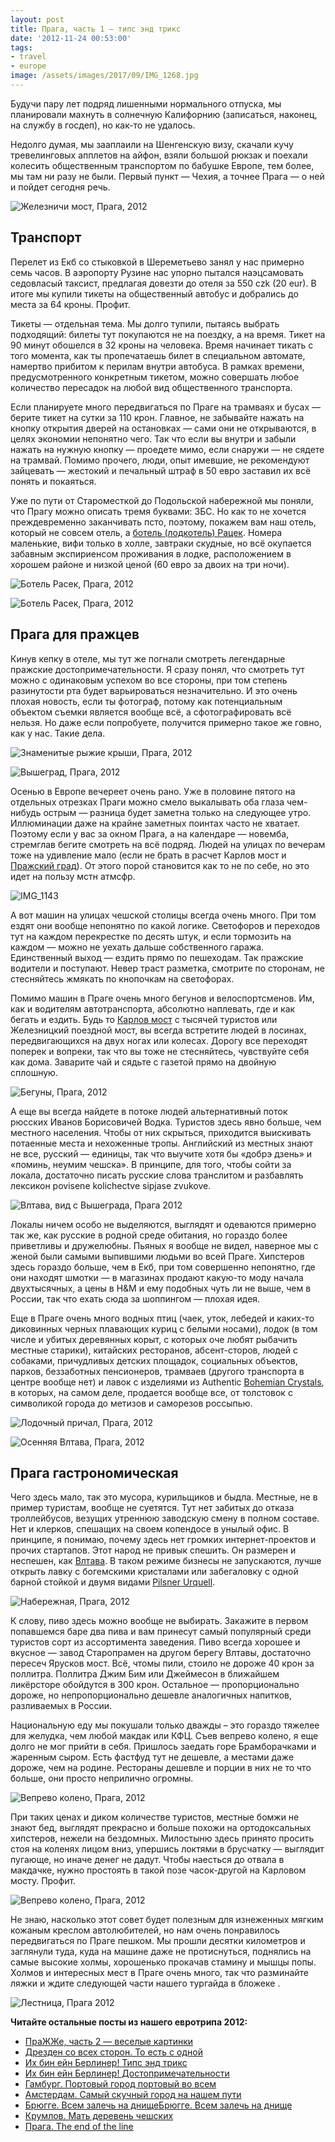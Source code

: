```yaml
---
layout: post
title: Прага, часть 1 — типс энд трикс
date: '2012-11-24 00:53:00'
tags:
- travel
- europe
image: /assets/images/2017/09/IMG_1268.jpg
---
```


Будучи пару лет подряд лишенными нормального отпуска, мы планировали махнуть в солнечную Калифорнию (записаться, наконец, на службу в госдеп), но как-то не удалось.

Недолго думая, мы зааплаили на Шенгенскую визу, скачали кучу тревелинговых апплетов на айфон, взяли большой рюкзак и поехали колесить общественным транспортом по бабушке Европе, тем более, мы там ни разу не были. Первый пункт — Чехия, а точнее Прага — о ней и пойдет сегодня речь.

![Железничи мост, Прага, 2012](/assets/images/2017/09/IMG_1268.jpg)

## Транспорт

Перелет из Екб со стыковкой в Шереметьево занял у нас примерно семь часов. В аэропорту Рузине нас упорно пытался наэцсамовать седовласый таксист, предлагая довезти до отеля за 550 czk (20 eur). В итоге мы купили тикеты на общественный автобус и добрались до места за 64 кроны. Профит.

Тикеты — отдельная тема. Мы долго тупили, пытаясь выбрать подходящий: билеты тут покупаются не на поездку, а на время. Тикет на 90 минут обошелся в 32 кроны на человека. Время начинает тикать с того момента, как ты пропечатаешь билет в специальном автомате, намертво прибитом к перилам внутри автобуса. В рамках времени, предусмотренного конкретным тикетом, можно совершать любое количество пересадок на любой вид общественного транспорта.

Если планируете много передвигаться по Праге на трамваях и бусах — берите тикет на сутки за 110 крон. Главное, не забывайте нажать на кнопку открытия дверей на остановках — сами они не открываются, в целях экономии непонятно чего. Так что если вы внутри и забыли нажать на нужную кнопку — проедете мимо, если снаружи — не сядете на трамвай. Помимо прочего, люди, опыт имевшие, не рекомендуют зайцевать — жестокий и печальный штраф в 50 евро заставил их всё понять и покаяться.

Уже по пути от Староместкой до Подольской набережной мы поняли, что Прагу можно описать тремя буквами: ЗБС. Но как то не хочется преждевременно заканчивать псто, поэтому, покажем вам наш отель, который не совсем отель, а [ботель (лодкотель) Рацек](http://www.booking.com/hotel/cz/racek.ru.html?aid=315714;label=hotel-77006-cz-dOo0qJ8mStXIUiBMmOQ*jgS1387707716:pl:ta:p1:p2:ac:ap1t1:neg;ws=&gclid=CNeqtJWe5rMCFUpb3godFDMAnw). Номера маленькие, вифи только в холле, завтраки скудные, но всё окупается забавным экспириенсом проживания в лодке, расположением в хорошем районе и низкой ценой (60 евро за двоих на три ночи).

![Ботель Расек, Прага, 2012](/assets/images/2017/09/IMG_3417.JPG)

![Ботель Расек, Прага, 2012](/assets/images/2017/09/IMG_3419.JPG)

## Прага для пражцев

Кинув кепку в отеле, мы тут же погнали смотреть легендарные пражские достопримечательности. Я сразу понял, что смотреть тут можно с одинаковым успехом во все стороны, при том степень разинутости рта будет варьироваться незначительно. И это очень плохая новость, если ты фотограф, потому как потенциальным объектом съемки является вообще всё, а сфотографировать всё нельзя. Но даже если попробуете, получится примерно такое же говно, как у нас. Такие дела.

![Знаменитые рыжие крыши, Прага, 2012](/assets/images/2017/09/IMG_1233.jpg)

![Вышеград, Прага, 2012](/assets/images/2017/09/IMG_1263.jpg)

Осенью в Европе вечереет очень рано. Уже в половине пятого на отдельных отрезках Праги можно смело выкалывать оба глаза чем-нибудь острым — разница будет заметна только на следующее утро. Иллюминации даже на крайне заметных поинтах часто не хватает. Поэтому если у вас за окном Прага, а на календаре — новемба, стремглав бегите смотреть на всё подряд. Людей на улицах по вечерам тоже на удивление мало (если не брать в расчет Карлов мост и [Пражский град](http://en.wikipedia.org/wiki/Prague_Castle)). От этого порой становится как то не по себе, но это идет на пользу мстн атмсфр.

![IMG_1143](/assets/images/2017/09/IMG_1143.jpg)

А вот машин на улицах чешской столицы всегда очень много. При том ездят они вообще непонятно по какой логике. Светофоров и переходов тут на каждом перекрестке по десять штук, и если тормозить на каждом — можно не уехать дальше собственного гаража. Единственный выход — ездить прямо по пешеходам. Так пражские водители и поступают. Невер траст разметка, смотрите по сторонам, не стесняйтесь жмякать по кнопочкам на светофорах.

Помимо машин в Праге очень много бегунов и велоспортсменов. Им, как и водителям автотранспорта, абсолютно наплевать, где и как бегать и ездить. Будь то [Карлов мост](http://en.wikipedia.org/wiki/Charles_Bridge) с тысячей туристов или Железницкий поездной мост, вы всегда встретите людей в лосинах, передвигающихся на двух ногах или колесах. Дорогу все переходят поперек и вопреки, так что вы тоже не стесняйтесь, чувствуйте себя как дома. Заварите чай и сядьте с газетой прямо на двойную сплошную.

![Бегуны, Прага, 2012](/assets/images/2017/09/IMG_3420.JPG)

А еще вы всегда найдете в потоке людей альтернативный поток рюсских Иванов Борисовичей Водка. Туристов здесь явно больше, чем местного населения. Чтобы от них скрыться, приходится выискивать потаенные места и нехоженные тропы. Английский из местных знают не все, русский — единицы, так что выучите хотя бы «добрэ дзень» и «поминь, неумим чешска». В принципе, для того, чтобы сойти за локала, достаточно писать русские слова транслитом и разбавлять лексикон povisene kolichectve sipjase zvukove.

![Влтава, вид с Вышеграда, Прага 2012](/assets/images/2017/09/IMG_1252.jpg)

Локалы ничем особо не выделяются, выглядят и одеваются примерно так же, как русские в родной среде обитания, но гораздо более приветливы и дружелюбны. Пьяных я вообще не видел, наверное мы с женой были самыми выпившими людьми во всей Праге. Хипстеров здесь гораздо больше, чем в Екб, при том совершенно непонятно, где они находят шмотки — в магазинах продают какую-то моду начала двухтысячных, а цены в H&M и ему подобных чуть ли не выше, чем в России, так что ехать сюда за шоппингом — плохая идея.

Еще в Праге очень много водных птиц (чаек, уток, лебедей и каких-то диковинных черных плавающих куриц с белыми носами), лодок (в том числе и убитых деревянных корыт, с которых оче любят рыбачить местные старики), китайских ресторанов, абсент-сторов, людей с собаками, причудливых детских площадок, социальных объектов, парков, беззаботных пенсионеров, трамваев (другого транспорта в центре вообще нет) и лавок с изделиями из Authentic [Bohemian Crystals](http://en.wikipedia.org/wiki/Bohemian_glass), в которых, на самом деле, продается вообще все, от толстовок с символикой города до метизов и саморезов россыпью.

![Лодочный причал, Прага, 2012](/assets/images/2017/09/IMG_1114.jpg)

![Осенняя Влтава, Прага, 2012](/assets/images/2017/09/IMG_1146.jpg)

## Прага гастрономическая

Чего здесь мало, так это мусора, курильщиков и быдла. Местные, не в пример туристам, вообще не суетятся. Тут нет забитых до отказа троллейбусов, везущих утреннюю заводскую смену в полном составе. Нет и клерков, спешащих на своем копендосе в унылый офис. В принципе, я понимаю, почему здесь нет громких интернет-проектов и прочих стартапов. Этот народ не привык спешить. Он размерен и неспешен, как [Влтава](http://en.wikipedia.org/wiki/Vltava). В таком режиме бизнесы не запускаются, лучше открыть лавку с богемскими кристалами или забегаловку с одной барной стойкой и двумя видами [Pilsner Urquell](http://ru.wikipedia.org/wiki/Pilsner_Urquell).

![Набережная, Прага, 2012](/assets/images/2017/09/IMG_1135.jpg)

К слову, пиво здесь можно вообще не выбирать. Закажите в первом попавшемся баре два пива и вам принесут самый популярный среди туристов сорт из ассортимента заведения. Пиво всегда хорошее и вкусное — завод Старопрамен на другом берегу Влтавы, достаточно пересеч Ярусков мост. Всё, чтомы пили, стоило не дороже 40 крон за поллитра. Поллитра Джим Бим или Джеймесон в ближайшем ликёрсторе обойдутся в 300 крон. Остальное — пропорционально дороже, но непропорционально дешевле аналогичных напитков, разливаемых в России.

Национальную еду мы покушали только дважды – это гораздо тяжелее для желудка, чем любой макдак или КФЦ. Съев вепрево колено, я еще долго не мог прийти в себя. Пришлось заедать горе Брамборачками и жаренным сыром. Есть фастфуд тут не дешевле, а местами даже дороже, чем на родине. Рестораны дешевле и порции в них не то что больше, они просто неприлично огромны.

![Вепрево колено, Прага, 2012](/assets/images/2017/09/IMG_3437.JPG)

При таких ценах и диком количестве туристов, местные бомжи не знают бед, выглядят прекрасно и больше похожи на ортодоксальных хипстеров, нежели на бездомных. Милостыню здесь принято просить стоя на коленях лицом вниз, упершись локтями в брусчатку — выглядит пугающе, но иначе денег не дадут. Чтобы наесться до отвала в макдачке, нужно простоять в такой позе часок-другой на Карловом мосту. Профит.

![Вепрево колено, Прага, 2012](/assets/images/2017/09/IMG_3409.JPG)

Не знаю, насколько этот совет будет полезным для изнеженных мягким кожаным креслом автолюбителей, но нам очень понравилось передвигаться по Праге пешком. Мы прошли десятки километров и заглянули туда, куда на машине даже не протиснуться, поднялись на самые высокие холмы, хорошенько прокачав стамину и мышцы попы. Холмов и интересных мест в Праге очень много, так что разминайте ляжки и ждите следующей части нашего тургайда в бложеке&nbsp;.

![Лестница, Прага 2012](/assets/images/2017/09/IMG_3442.JPG)

**Читайте остальные посты из нашего евротрипа 2012:**

- [ПраЖЖе, часть 2 — веселые картинки](http://shouldgo.ru/prague-sights/ "ПраЖЖе, часть 2 — веселые картинки")
- [Дрезден со всех сторон. То есть с одной](http://shouldgo.ru/dresden-dolls/ "Дрезден со всех сторон. То есть с одной")
- [Их бин ейн Берлинер! Типс энд трикс](http://shouldgo.ru/berlin-tt/ "Их бин ейн Берлинер! Типс энд трикс")
- [Их бин ейн Берлинер! Достопримечательности](http://shouldgo.ru/berlin-sights/ "Их бин ейн Берлинер! Достопримечательности")
- [Гамбург. Портовый город портовый во всем](http://shouldgo.ru/hamburg-ers/ "Гамбург. Портовый город портовый во всем")
- [Амстердам. Самый скучный город на нашем пути](http://shouldgo.ru/amsterdamster/ "Амстердам. Самый скучный город на нашем пути")
- [Брюгге. Всем залечь на днищеБрюгге. Всем залечь на днище](http://shouldgo.ru/in-bruges/ "Брюгге. Всем залечь на днище")
- [Крумлов. Мать деревень чешских](http://shouldgo.ru/cesky-krumlov/)
- [Прага. The end of the line](http://shouldgo.ru/praga-the-end/ "Прага. The end of the line")
